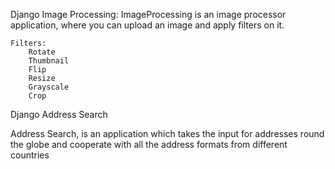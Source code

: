 Django Image Processing:
    ImageProcessing is an image processor application, where you can upload an image and apply filters on it.

    Filters:
        Rotate
        Thumbnail
        Flip
        Resize
        Grayscale
        Crop

Django Address Search

  Address Search, is an application which takes the input for addresses round the globe and cooperate with all the address formats from different countries
